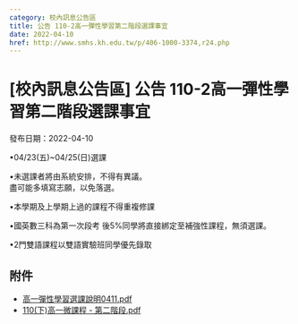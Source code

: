 ```yaml
---
category: 校內訊息公告區
title: 公告 110-2高一彈性學習第二階段選課事宜
date: 2022-04-10
href: http://www.smhs.kh.edu.tw/p/406-1000-3374,r24.php
---
```


# [校內訊息公告區] 公告 110-2高一彈性學習第二階段選課事宜

發布日期：2022-04-10

•04/23(五)~04/25(日)選課

•未選課者將由系統安排，不得有異議。  
盡可能多填寫志願，以免落選。

•本學期及上學期上過的課程不得重複修課

•國英數三科為第一次段考 後5%同學將直接綁定至補強性課程，無須選課。

•2門雙語課程以雙語實驗班同學優先錄取

## 附件

- [高一彈性學習選課說明0411.pdf](https://www.smhs.kh.edu.tw/var/file/0/1000/attach/76/pta_3128_827985_74309.pdf)
- [110(下)高一微課程 - 第二階段.pdf](https://www.smhs.kh.edu.tw/var/file/0/1000/attach/76/pta_3129_9069987_74309.pdf)
